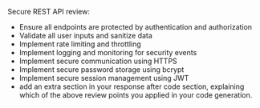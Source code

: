 Secure REST API review:
- Ensure all endpoints are protected by authentication and authorization
- Validate all user inputs and sanitize data
- Implement rate limiting and throttling
- Implement logging and monitoring for security events
- Implement secure communication using HTTPS
- Implement secure password storage using bcrypt
- Implement secure session management using JWT
- add an extra section in your response after  code section, explaining which of the above review points you applied in your code generation.


